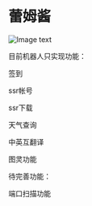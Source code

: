 # 蕾姆酱

![Image text](https://github.com/Ascotbe/Random-img/blob/master/%E6%88%AA%E5%9B%BE.png)

目前机器人只实现功能：

签到

ssr帐号

ssr下载

天气查询

中英互翻译

图灵功能

待完善功能：

端口扫描功能

